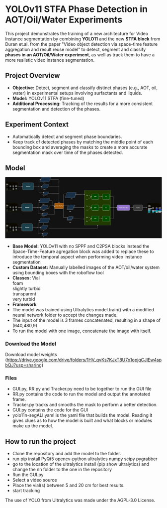 # YOLOv11 STFA Phase Detection in AOT/Oil/Water Experiments

This project demonstrates the  training of a new architecture for Video Instance segmentation by combining **YOLO11** and the new **STFA block** from Duran et.al. from the paper "Video object detection via space-time feature aggregation and result reuse model" to detect, segment and classify **phases in an AOT/Oil/Water experiment**, as well as track them to have a more realistic video instance segmentation.

## Project Overview

- **Objective:** Detect, segment and classify distinct phases (e.g., AOT, oil, water) in experimental setups involving surfactants and liquids.
- **Model:** YOLOv11 STFA (fine-tuned)
- **Additional Processing:** Tracking of the results for a more consistent segmentation and detection of the phases.

## Experiment Context

- Automatically detect and segment phase boundaries.
- Keep track of detected phases by matching the middle point of each bounding box and averaging the masks to create a more accurate
  segmentation mask over time of the phases detected.


##  Model
![YOLO11 STFA architechture](/assets/YOLO11STFAARCH.jpg)
- **Base Model:** YOLOv11 with no SPPF and C2PSA blocks instead the Space-Time-Feature agregation block was added to replace these to introduce
  the temporal aspect when performing video instance segmentation
- **Custom Dataset:** Manually labelled images of the AOT/oil/water system using bounding boxes with the roboflow tool
- **Classes:**
  Vial  
  foam  
  slightly turbid  
  transparent  
  very turbid
- **Framework**
-   The model was trained using Ultralytics model.train() with a modified neural network folder to accept the changes made.
-   The input of the model is 3 frames concatenated, resulting in a shape of (640,480,9)
-   To run the model with one image, concatenate the image with itself. 


###  Download the Model

Download model weights (https://drive.google.com/drive/folders/1HV_qvKs7KJxT8U7x1opjqCJlEw4spbQJ?usp=sharing)

### Files

- GUI.py, RR.py and Tracker.py need to be together to run the GUI file
- RR.py contains the code to run the model and output the annotated frame.
- Tracker.py tracks and smooths the mask to perform a better detection.
- GUI.py contains the code for the GUI
- yolo11n-segALI.yaml is the yaml file that builds the model. Reading it gives clues as to how the model is built and what blocks or modules make up the model.


## How to run the project

- Clone the repository and add the model to the folder. 
- run pip install PyQt5 opencv-python ultralytics numpy scipy pygrabber
- go to the location of the ultralytics install (pip show ultralytics) and change the nn folder to the one in the repository
- Run the GUI.py
- Select a video source
- Place the vial(s) between 5 and 20 cm for best results.
- start tracking



The use of YOLO from Ultralytics was made under the AGPL-3.0 License.
